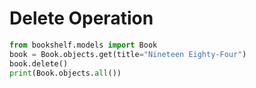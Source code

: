# Delete Operation 
```python 
from bookshelf.models import Book 
book = Book.objects.get(title="Nineteen Eighty-Four") 
book.delete() 
print(Book.objects.all()) 
``` 

